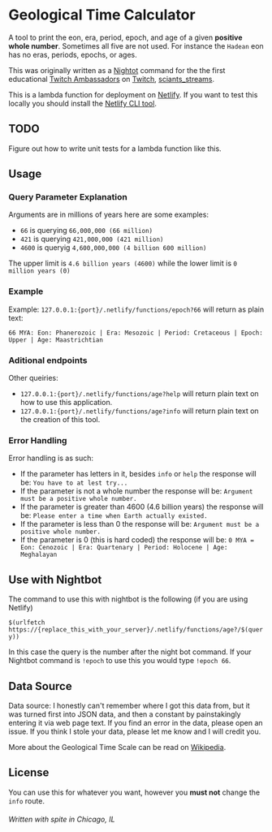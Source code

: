 # Geological Time Calculator

A tool to print the eon, era, period, epoch, and age of a given **positive whole number**. Sometimes all five are not used. For instance the `Hadean` eon has no eras, periods, epochs, or ages.

This was originally written as a [Nightot](https://nightbot.tv/) command for the the first educational [Twitch Ambassadors](<[Ambassadors](https://www.twitch.tv/team/ambassadors)>) on [Twitch](https://twitch.tv), [sciants_streams](https://twitch.tv/sciants_streams).

This is a lambda function for deployment on [Netlify](https://netlify.com). If you want to test this locally you should install the [Netlify CLI tool](https://docs.netlify.com/cli/get-started/).

## TODO
Figure out how to write unit tests for a lambda function like this.

## Usage

### Query Parameter Explanation

Arguments are in millions of years here are some examples:

- `66` is querying `66,000,000 (66 million)`
- `421` is querying `421,000,000 (421 million)`
- `4600` is queryig `4,600,000,000 (4 billion 600 million)`

The upper limit is `4.6 billion years (4600)` while the lower limit is `0 million years (0)`

### Example

Example: `127.0.0.1:{port}/.netlify/functions/epoch?66` will return as plain text:

`66 MYA: Eon: Phanerozoic | Era: Mesozoic | Period: Cretaceous | Epoch: Upper | Age: Maastrichtian`

### Aditional endpoints

Other queiries:

- `127.0.0.1:{port}/.netlify/functions/age?help` will return plain text on how to use this application.
- `127.0.0.1:{port}/.netlify/functions/age?info` will return plain text on the creation of this tool.

### Error Handling

Error handling is as such:

- If the parameter has letters in it, besides `info` or `help` the response will be: `You have to at lest try...`
- If the parameter is not a whole number the response will be: `Argument must be a positive whole number.`
- If the parameter is greater than 4600 (4.6 billion years) the response will be: `Please enter a time when Earth actually existed.`
- If the parameter is less than 0 the response will be: `Argument must be a positive whole number.`
- If the parameter is 0 (this is hard coded) the response will be: `0 MYA = Eon: Cenozoic | Era: Quartenary | Period: Holocene | Age: Meghalayan`

## Use with Nightbot

The command to use this with nightbot is the following (if you are using Netlify)

`$(urlfetch https://{replace_this_with_your_server}/.netlify/functions/age?/$(query))`

In this case the query is the number after the night bot command. If your Nightbot command is `!epoch` to use this you would type `!epoch 66`.

## Data Source

Data source: I honestly can't remember where I got this data from, but it was turned first into JSON data, and then a constant by painstakingly entering it via web page text. If you find an error in the data, please open an issue. If you think I stole your data, please let me know and I will credit you.

More about the Geological Time Scale can be read on [Wikipedia](https://en.wikipedia.org/wiki/Geologic_time_scale).

## License

You can use this for whatever you want, however you **must not** change the `info` route.

###### Written with spite in Chicago, IL
